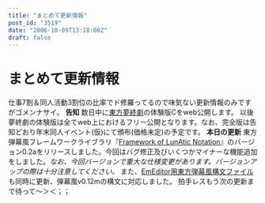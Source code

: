 ```yaml
---
title: "まとめて更新情報"
post_id: "3519"
date: "2006-10-09T13:18:00Z"
draft: false
---
```


# まとめて更新情報

仕事7割＆同人活動3割位の比率でド修羅ってるので味気ない更新情報のみですがゴメンナサイ。 **告知** 数日中に[東方夢終劇](/!/thC/)の体験版Cをweb公開します。  以後夢終劇の体験版は全てweb上におけるフリー公開となります。なお、完全版は告知どおり年末同人イベント(仮)にて頒布(価格未定)の予定です。 **本日の更新** 東方弾幕風フレームワークライブラリ『[Framework of LunAtic Notation](/tag/flan)』のバージョン0.2aをリリースしました。今回はバグ修正及びいくつかマイナーな機能追加をしました。_なお、今回バージョンで重大な仕様変更があります。バージョンアップの際は十分注意してください。_ また、[EmEditor用東方弾幕風構文ファイル](/emeditor-danmakufu)も同時に更新、弾幕風v0.12mの構文に対応しました。 拍手レスもう次の更新まで待って～＞＜；；
